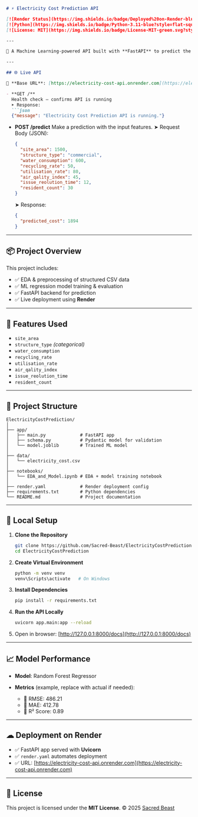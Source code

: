 

````markdown
# ⚡ Electricity Cost Prediction API

[![Render Status](https://img.shields.io/badge/Deployed%20on-Render-blue?style=flat-square&logo=render)](https://electricity-cost-api.onrender.com)
[![Python](https://img.shields.io/badge/Python-3.11-blue?style=flat-square&logo=python)](https://www.python.org/downloads/)
[![License: MIT](https://img.shields.io/badge/License-MIT-green.svg?style=flat-square)](https://opensource.org/licenses/MIT)

---

🚀 A Machine Learning-powered API built with **FastAPI** to predict the **monthly electricity cost** for residential or commercial structures using various environmental and structural features.

---

## 🌐 Live API

🔗 **Base URL**: [https://electricity-cost-api.onrender.com](https://electricity-cost-api.onrender.com)

- **GET /**  
  Health check — confirms API is running  
  ➤ Response:  
  ```json
  {"message": "Electricity Cost Prediction API is running."}
````

* **POST /predict**
  Make a prediction with the input features.
  ➤ Request Body (JSON):

  ```json
  {
    "site_area": 1500,
    "structure_type": "commercial",
    "water_consumption": 600,
    "recycling_rate": 50,
    "utilisation_rate": 80,
    "air_qality_index": 45,
    "issue_reolution_time": 12,
    "resident_count": 30
  }
  ```

  ➤ Response:

  ```json
  {
    "predicted_cost": 1894
  }
  ```

---

## 📦 Project Overview

This project includes:

* ✅ EDA & preprocessing of structured CSV data
* ✅ ML regression model training & evaluation
* ✅ FastAPI backend for prediction
* ✅ Live deployment using **Render**

---

## 🧠 Features Used

* `site_area`
* `structure_type` *(categorical)*
* `water_consumption`
* `recycling_rate`
* `utilisation_rate`
* `air_qality_index`
* `issue_reolution_time`
* `resident_count`

---

## 📁 Project Structure

```
ElectricityCostPrediction/
│
├── app/
│   ├── main.py             # FastAPI app
│   ├── schema.py           # Pydantic model for validation
│   └── model.joblib        # Trained ML model
│
├── data/
│   └── electricity_cost.csv
│
├── notebooks/
│   └── EDA_and_Model.ipynb # EDA + model training notebook
│
├── render.yaml             # Render deployment config
├── requirements.txt        # Python dependencies
└── README.md               # Project documentation
```

---

## 🚀 Local Setup

1. **Clone the Repository**

   ```bash
   git clone https://github.com/Sacred-Beast/ElectricityCostPrediction.git
   cd ElectricityCostPrediction
   ```

2. **Create Virtual Environment**

   ```bash
   python -m venv venv
   venv\Scripts\activate   # On Windows
   ```

3. **Install Dependencies**

   ```bash
   pip install -r requirements.txt
   ```

4. **Run the API Locally**

   ```bash
   uvicorn app.main:app --reload
   ```

5. Open in browser:
   [http://127.0.0.1:8000/docs](http://127.0.0.1:8000/docs)

---

## 📈 Model Performance

* **Model**: Random Forest Regressor
* **Metrics** (example, replace with actual if needed):

  * 🔹 RMSE: 486.21
  * 🔹 MAE: 412.78
  * 🔹 R² Score: 0.89

---

## ☁ Deployment on Render

* ✅ FastAPI app served with **Uvicorn**
* ✅ `render.yaml` automates deployment
* ✅ URL: [https://electricity-cost-api.onrender.com](https://electricity-cost-api.onrender.com)

---

## 📄 License

This project is licensed under the **MIT License**.
© 2025 [Sacred Beast](https://github.com/Sacred-Beast)
